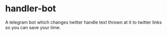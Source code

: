 # handler-bot
A telegram bot which changes twitter handle text thrown at it to twitter links so you can save your time.
